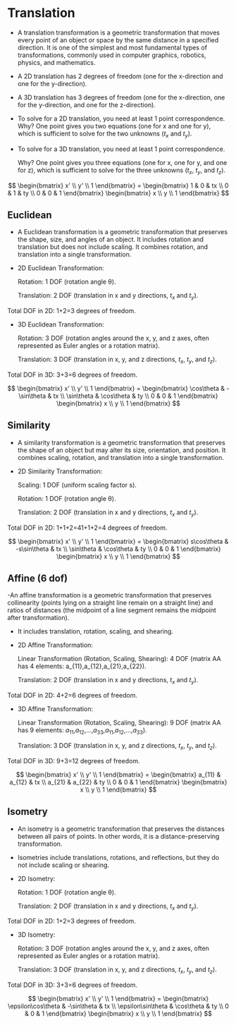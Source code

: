 # Translation
- A translation transformation is a geometric transformation that moves every point of an object or space by the same distance in a specified direction. It is one of the simplest and most fundamental types of transformations, commonly used in computer graphics, robotics, physics, and mathematics.
- A 2D translation has 2 degrees of freedom (one for the x-direction and one for the y-direction).
- A 3D translation has 3 degrees of freedom (one for the x-direction, one for the y-direction, and one for the z-direction).
- To solve for a 2D translation, you need at least 1 point correspondence.
    Why? One point gives you two equations (one for x and one for y), which is sufficient to solve for the two unknowns ($t_x$​ and $t_y$​).
- To solve for a 3D translation, you need at least 1 point correspondence.

    Why? One point gives you three equations (one for x, one for y, and one for z), which is sufficient to solve for the three unknowns ($t_x$​, $t_y$​, and $t_z$​).
  
$$ 
\begin{bmatrix}
x' \\ 
y'  \\ 
1 
\end{bmatrix} 
= \begin{bmatrix}
1 & 0 & tx \\ 
0 & 1 & ty \\ 
0 & 0 & 1 
\end{bmatrix}
\begin{bmatrix}
x \\ 
y  \\ 
1 
\end{bmatrix}  
$$

## Euclidean 
- A Euclidean transformation is a geometric transformation that preserves the shape, size, and angles of an object. It includes rotation and translation but does not include scaling. It combines rotation, and translation into a single transformation.
- 2D Euclidean Transformation:

    Rotation: 1 DOF (rotation angle θ).

    Translation: 2 DOF (translation in x and y directions, $t_x$​ and $t_y$​).

Total DOF in 2D:
1+2=3 degrees of freedom.

- 3D Euclidean Transformation:

    Rotation: 3 DOF (rotation angles around the x, y, and z axes, often represented as Euler angles or a rotation matrix).

    Translation: 3 DOF (translation in x, y, and z directions, $t_x$​, $t_y$​, and $t_z$​).

Total DOF in 3D:
3+3=6 degrees of freedom.

$$ 
\begin{bmatrix}
x' \\ 
y'  \\ 
1 
\end{bmatrix} 
= \begin{bmatrix}
\cos\theta & -\sin\theta & tx \\ 
\sin\theta & \cos\theta & ty \\ 
0 & 0 & 1 
\end{bmatrix}
\begin{bmatrix}
x \\ 
y  \\ 
1 
\end{bmatrix}  
$$

## Similarity 
- A similarity transformation is a geometric transformation that preserves the shape of an object but may alter its size, orientation, and position. It combines scaling, rotation, and translation into a single transformation.
- 2D Similarity Transformation:

    Scaling: 1 DOF (uniform scaling factor s).

    Rotation: 1 DOF (rotation angle θ).

    Translation: 2 DOF (translation in x and y directions, $t_x$ and $t_y$​).

Total DOF in 2D:
1+1+2=41+1+2=4 degrees of freedom.

$$ 
\begin{bmatrix}
x' \\ 
y'  \\ 
1 
\end{bmatrix} 
= \begin{bmatrix}
s\cos\theta & -s\sin\theta & tx \\ 
\sin\theta & \cos\theta & ty \\ 
0 & 0 & 1 
\end{bmatrix}
\begin{bmatrix}
x \\ 
y  \\ 
1 
\end{bmatrix}  
$$

## Affine (6 dof)
-An affine transformation is a geometric transformation that preserves collinearity (points lying on a straight line remain on a straight line) and ratios of distances (the midpoint of a line segment remains the midpoint after transformation). 
-  It includes translation, rotation, scaling, and shearing.
- 2D Affine Transformation:

    Linear Transformation (Rotation, Scaling, Shearing): 4 DOF (matrix AA has 4 elements: a_{11},a_{12},a_{21},a_{22}​).

    Translation: 2 DOF (translation in x and y directions, $t_x$​ and $t_y$​).

Total DOF in 2D:
4+2=6 degrees of freedom.

- 3D Affine Transformation:

    Linear Transformation (Rotation, Scaling, Shearing): 9 DOF (matrix AA has 9 elements: $a_{11}$,$a_{12}$,…,$a_{33}$,$a_{11}$​,$a_{12}$​,…,$a_{33}$​).

    Translation: 3 DOF (translation in x, y, and z directions, $t_x$​, $t_y$​, and $t_z$​).

Total DOF in 3D:
9+3=12 degrees of freedom.


$$ 
\begin{bmatrix}
x' \\ 
y'  \\ 
1 
\end{bmatrix} 
= \begin{bmatrix}
a_{11} & a_{12} & tx \\ 
a_{21} & a_{22} & ty \\ 
0 & 0 & 1 
\end{bmatrix}
\begin{bmatrix}
x \\ 
y  \\ 
1 
\end{bmatrix}  
$$

## Isometry 
- An isometry is a geometric transformation that preserves the distances between all pairs of points. In other words, it is a distance-preserving transformation. 
- Isometries include translations, rotations, and reflections, but they do not include scaling or shearing.
-  2D Isometry:

    Rotation: 1 DOF (rotation angle θ).

    Translation: 2 DOF (translation in x and y directions, $t_x$​ and $t_y$​).

Total DOF in 2D:
1+2=3 degrees of freedom.
- 3D Isometry:

    Rotation: 3 DOF (rotation angles around the x, y, and z axes, often represented as Euler angles or a rotation matrix).

    Translation: 3 DOF (translation in x, y, and z directions, $t_x$​, $t_y$​, and $t_z$​).

Total DOF in 3D:
3+3=6 degrees of freedom.


$$ 
\begin{bmatrix}
x' \\ 
y'  \\ 
1 
\end{bmatrix} 
= \begin{bmatrix}
\epsilon\cos\theta & -\sin\theta & tx \\ 
\epsilon\sin\theta & \cos\theta & ty \\ 
0 & 0 & 1 
\end{bmatrix}
\begin{bmatrix}
x \\ 
y  \\ 
1 
\end{bmatrix}  
$$

